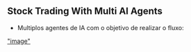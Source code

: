 ## Stock Trading With Multi AI Agents

- Multiplos agentes de IA com o objetivo de realizar o fluxo:

["image"]("./assets/stock.png")
